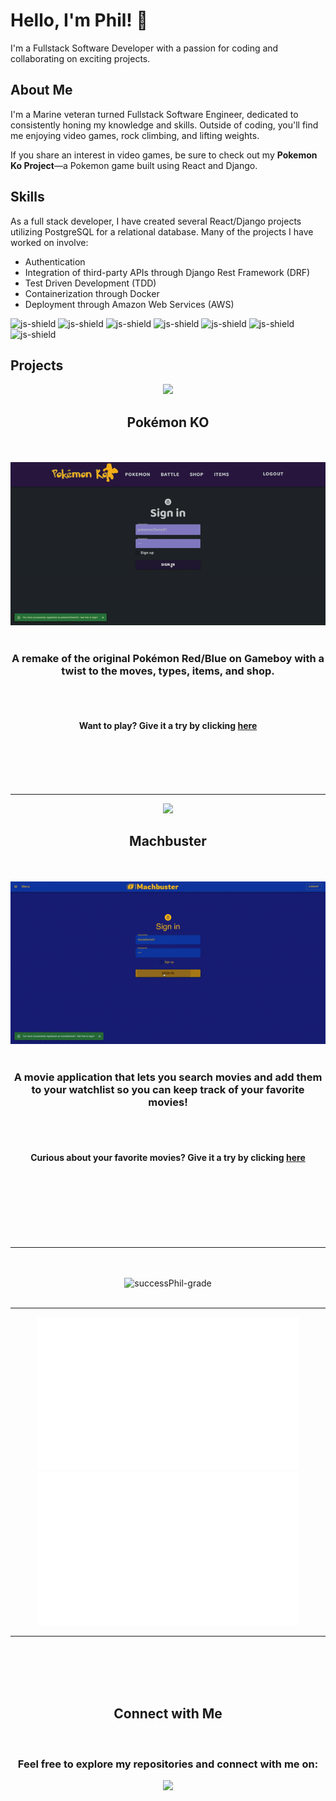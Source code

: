 # Hello, I'm Phil! 👋

I'm a Fullstack Software Developer with a passion for coding and collaborating on exciting projects.

## About Me

I'm a Marine veteran turned Fullstack Software Engineer, dedicated to consistently honing my knowledge and skills. Outside of coding, you'll find me enjoying video games, rock climbing, and lifting weights.

If you share an interest in video games, be sure to check out my **Pokemon Ko Project**—a Pokemon game built using React and Django.

## Skills

As a full stack developer, I have created several React/Django projects utilizing PostgreSQL for a relational database. Many of the projects I have worked on involve:

- Authentication
- Integration of third-party APIs through Django Rest Framework (DRF)
- Test Driven Development (TDD)
- Containerization through Docker
- Deployment through Amazon Web Services (AWS)


<div> 
<img src="https://img.shields.io/badge/-JavaScript-000?style=flat&logo=javascript&logoColor=yellow" alt="js-shield" height="33"/>
<img src="https://img.shields.io/badge/-React-61DAFB?style=flat&logo=react&logoColor=white" alt="js-shield" height="33"/>
 <img src="https://img.shields.io/badge/-Python-3776AB?style=flat&logo=python&logoColor=white" alt="js-shield" height="33"/>
 <img src="https://img.shields.io/badge/-Django-092E20?style=flat&logo=django&logoColor=white" alt="js-shield" height="33"/>
 <img src="https://img.shields.io/badge/-PostgreSQL-336791?style=flat&logo=postgresql&logoColor=white" alt="js-shield" height="33"/>
 <img src="https://img.shields.io/badge/-Docker-2496ED?style=flat&logo=docker&logoColor=white" alt="js-shield" height="33"/>
 <img src="https://img.shields.io/badge/-AWS-232F3E?style=flat&logo=amazon-aws&logoColor=white" alt="js-shield" height="33"/>
</div>

## Projects
<div align="center"> 
    
 <div align="center">
   <img src="https://img.shields.io/badge/-GitHub-181717?logo=github" height="42px" />
   <h2><a href="https://github.com/successPhil/PokemonKO-prod" style="text-decoration: none;"><strong>Pokémon KO</strong></a></h2
 </div>

 <br>
<br>

<img src="https://github.com/successPhil/demo-gifs/blob/main/pokemon-ko-demo.gif?raw=true" alt="pokemonko-demo">

<br>
<br>

 <h3>
A remake of the original Pokémon Red/Blue on Gameboy with a twist to the moves, types, items, and shop.
 </h3>
<br>
<br>

#### Want to play? Give it a try by clicking [here](http://52.15.232.197/)
</div>

<br>
<br>
<br>
<br>

---

<div align="center">
 <div>
  <img src="https://img.shields.io/badge/-GitHub-181717?logo=github" height="44px" />
 <h2><a href="https://github.com/successPhil/movietracker" style="text-decoration: none;"><strong>Machbuster</strong></a></h2>
 </div>

 <br>
<br>

<img src="https://github.com/successPhil/demo-gifs/blob/main/machbuster-demo.gif?raw=true" alt="machbuster-demo">

<br>
<br>

<h3>
A movie application that lets you search movies and add them to your watchlist so you can keep track of your favorite movies!
 </h3>
 
<br>
<br>

#### Curious about your favorite movies? Give it a try by clicking [here](http://18.117.88.197/)
</div>
<br>
<br>
<br>
<br>
<br>
<br>

***

<br>
<br>

<div align="center">
<img src="https://github-readme-stats.vercel.app/api?username=successPhil&theme=midnight-purple&show_icons=true" alt="successPhil-grade" width="740">
</div>
<br/>

---


<div align="center">
<img src="https://raw.githubusercontent.com/successPhil/github-stats/master/generated/overview.svg#gh-dark-mode-only" alt="successPhil-stats" width="420">
<img src="https://raw.githubusercontent.com/successPhil/github-stats/master/generated/languages.svg#gh-dark-mode-only" alt="successPhil-lang" width="420">
</div>

***

<br>
<br>
<br>
<br>



## Connect with Me
<br>
<h3>
Feel free to explore my repositories and connect with me on:
 </h3>
<img src="https://img.shields.io/badge/-LinkedIn-0077B5?style=flat&logo=linkedin&logoColor=white&link=https://www.linkedin.com/in/phillip-basti/" height="33"/>




